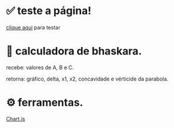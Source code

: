# :white_check_mark: teste a página!
[clique aqui](https://breno30.github.io/Bhaskara/) para testar</br>

# :newspaper: calculadora de bhaskara.

recebe: valores de A, B e C.</br>

retorna: gráfico, delta, x1, x2, concavidade e vérticide da parabola.</br>

# :gear: ferramentas.

[Chart.js](https://www.chartjs.org/)</br>
